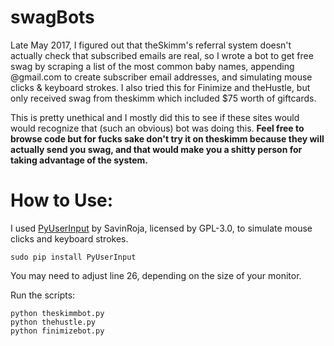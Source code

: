 # swagBots
Late May 2017, I figured out that theSkimm's referral system doesn't actually check that subscribed emails are real, so I wrote a bot to get free swag by scraping a list of the most common baby names, appending @gmail.com to create subscriber email addresses, and simulating mouse clicks & keyboard strokes. I also tried this for Finimize and theHustle, but only received swag from theskimm which included $75 worth of giftcards.

This is pretty unethical and I mostly did this to see if these sites would would recognize that (such an obvious) bot was doing this. <b>Feel free to browse code but for fucks sake don't try it on theskimm because they will actually send you swag, and that would make you a shitty person for taking advantage of the system.</b>

# How to Use:
I used [PyUserInput](https://github.com/SavinaRoja/PyUserInput) by SavinRoja, licensed by GPL-3.0, to simulate mouse clicks and keyboard strokes.

```
sudo pip install PyUserInput
```
You may need to adjust line 26, depending on the size of your monitor.

Run the scripts:
```
python theskimmbot.py
python thehustle.py
python finimizebot.py
```
